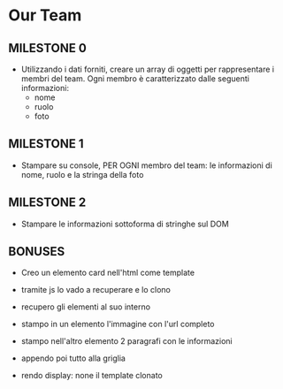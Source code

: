 # Our Team

## MILESTONE 0
- Utilizzando i dati forniti, creare un array di oggetti per rappresentare i membri del team.
Ogni membro è caratterizzato dalle seguenti informazioni:
  - nome
  - ruolo
  - foto

## MILESTONE 1
- Stampare su console, PER OGNI membro del team: le informazioni di nome, ruolo e la stringa della foto

## MILESTONE 2
- Stampare le informazioni sottoforma di stringhe sul DOM

## BONUSES
- Creo un elemento card nell'html come template
- tramite js lo vado a recuperare e lo clono 
- recupero gli elementi al suo interno 
- stampo in un elemento l'immagine con l'url completo
- stampo nell'altro elemento 2 paragrafi con le informazioni
- appendo poi tutto alla griglia

- rendo display: none il template clonato